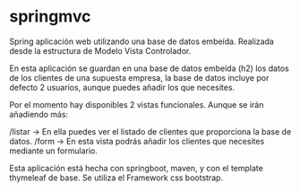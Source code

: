# springmvc
Spring aplicación web utilizando una base de datos embeída. Realizada desde la estructura de Modelo Vista Controlador.

En esta aplicación se guardan en una base de datos embeída (h2) los datos de los clientes de una supuesta empresa, la base de datos
incluye por defecto 2 usuarios, aunque puedes añadir los que necesites.

Por el momento hay disponibles 2 vistas funcionales. Aunque se irán añadiendo más:

/listar -> En ella puedes ver el listado de clientes que proporciona la base de datos.
/form -> En esta vista podrás añadir los clientes que necesites mediante un formulario.

Esta aplicación está hecha con springboot, maven, y con el template thymeleaf de base.
Se utiliza el Framework css bootstrap.
